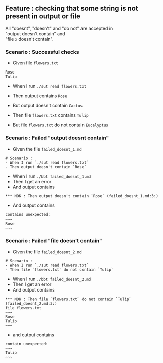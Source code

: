 ## Feature : checking that some string is not present in output or file

All "doesnt", "doesn't" and "do not" are accepted in  
"output doesn't contain" and  
"file `x` doesn't contain". 


### Scenario : Successful checks

- Given file `flowers.txt`
```
Rose
Tulip
```

- When I run `./sut read flowers.txt`
- Then output contains `Rose`
- But output doesn't contain `Cactus`

- Then file `flowers.txt` contains `Tulip`
- But file `flowers.txt` do not contain `Eucalyptus`

### Scenario : Failed "output doesnt contain"

- Given the file `failed_doesnt_1.md`
```
# Scenario :
- When I run `./sut read flowers.txt`
- Then output doesn't contain `Rose`
```
- When I run `./bbt failed_doesnt_1.md`
- Then I get an error
- And output contains 
```
*** NOK : Then output doesn't contain `Rose` (failed_doesnt_1.md:3:)    
```
- And output contains 
```
contains unexpected:    
~~~
Rose        
~~~
```

### Scenario : Failed "file doesn't contain"

- Given the file `failed_doesnt_2.md`
```
# Scenario :
- When I run `./sut read flowers.txt`
- Then file `flowers.txt` do not contain `Tulip`
```
- When I run `./bbt failed_doesnt_2.md`
- Then I get an error
- And output contains 
```
*** NOK : Then file `flowers.txt` do not contain `Tulip` (failed_doesnt_2.md:3:)    
file flowers.txt  
~~~
Rose    
Tulip    
~~~
```
  
- and output contains 
```
contain unexpected:    
~~~
Tulip    
~~~
```
